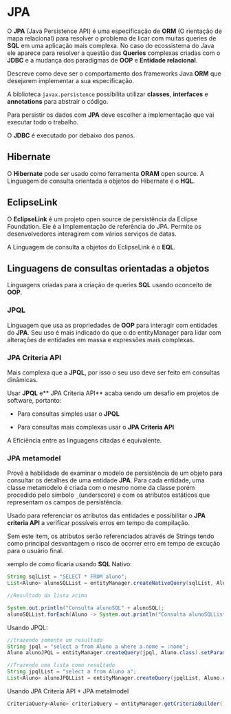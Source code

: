 # JPA

O **JPA** (Java Persistence API) é uma especificação de **ORM** (O rientação de mapa relacional) para resolver o problema de licar com muitas queries de **SQL** em uma aplicação mais complexa. No caso do ecossistema do Java ele aparece para resolver a questão das **Queries** complexas criadas com o **JDBC** e a mudança dos paradigmas de **OOP** e **Entidade relacional**.

Descreve como deve ser o comportamento dos frameworks Java **ORM** que desejarem implementar a sua especificação.

A biblioteca `javax.persistence` possibilita utilizar **classes**, **interfaces** e **annotations** para abstrair o código.

Para persistir os dados com **JPA** deve escolher a implementação que vai executar todo o trabalho.

O **JDBC** é executado por debaixo dos panos.

## Hibernate

O **Hibernate** pode ser usado como ferramenta **ORAM** open source. A Linguagem de consulta orientada a objetos do Hibernate é o **HQL**.

## EclipseLink

O **EclipseLink** é um projeto open source de persistência da Eclipse Foundation. Ele é a Implementação de referência do JPA. Permite os desenvolvedores interagirem com vários serviços de datas. 

A Linguagem de consulta a objetos do EclipseLink é o **EQL**.

## Linguagens de consultas orientadas a objetos

Linguagens criadas para a criação de queries **SQL** usando oconceito de **OOP**.

### JPQL

Linguagem que usa as propriedades de **OOP** para interagir com entidades do **JPA**. Seu uso é mais indicado do que o do entityManager para lidar com alterações de entidades em massa e expressões mais complexas.

### JPA Criteria API

Mais complexa que a **JPQL**, por isso o seu uso deve ser feito em consultas dinâmicas.

Usar **JPQL** e** JPA Criteria API** acaba sendo um desafio em projetos de software, portanto:

- Para consultas simples usar o **JPQL**

- Para consultas mais complexas usar o **JPA Criteria API**

A Eficiência entre as linguagens citadas é equivalente.

### JPA metamodel

Provê a habilidade de examinar o modelo de persistência de um objeto para consultar os detalhes de uma entidade **JPA**. Para cada entidade, uma classe metamodelo é criada com o mesmo nome da classe porém procedido pelo símbolo `_`(underscore) e com os atributos estáticos que representam os campos de persistência.

Usado para referenciar os atributos das entidades e possibilitar o **JPA criteria API** a verificar possíveis erros em tempo de compilação.

Sem este item, os atributos serão referenciados através de Strings tendo como principal desvantagem o risco de ocorrer erro em tempo de excução para o usuário final.

xemplo de como ficaria usando **SQL** Nativo:

```java
String sqlList = "SELECT * FROM aluno";
List<Aluno> alunoSQLList = entityManager.createNativeQuery(sqlList, Aluno.class).getResultList();

//Resultado da lista acima

System.out.println("Consulta alunoSQL" + alunoSQL);
alunoSQLList.forEach(Aluno -> System.out.println("Consulta alunoSQLList: " + Aluno));
```

Usando JPQL:

```java
//trazendo somente um resultado
String jpql = "select a from Aluno a where a.nome = :nome";
Aluno alunoJPQL = entityManager.createQuery(jpql, Aluno.class).setParameter("nome", nome).getSingleResult();

//Trazendo uma lista como resultado
String jpqlList = "select a from Aluno a";
List<Aluno> alunoJPQLList = entityManager.createQuery(jpqlList, Aluno.class).getResultList();
```

Usando JPA Criteria API + JPA metalmodel

```java
CriteriaQuery<Aluno> criteriaQuery = entityManager.getCriteriaBuilder().createQuery(Aluno.class);
```
